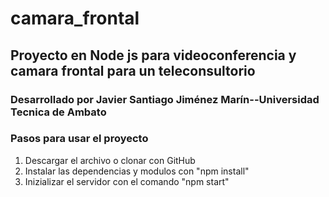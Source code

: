 # camara_frontal
## Proyecto en Node js para videoconferencia y camara frontal para un teleconsultorio
### Desarrollado por Javier Santiago Jiménez Marín--Universidad Tecnica de Ambato
### Pasos para usar el proyecto 
1. Descargar el archivo o clonar con GitHub
2. Instalar las dependencias y modulos con "npm install"
3. Inizializar el servidor con el comando "npm start"
